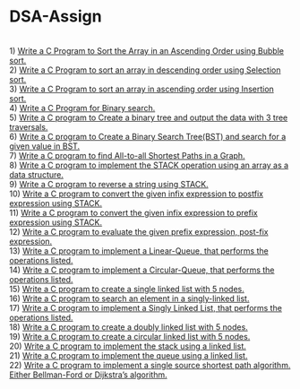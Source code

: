 # DSA-Assign
<br>1) <a href = "https://github.com/aurouS-EeRiE/DSA-Lab-Record/blob/master/DSA%20Lab%20Record/Bubble%20sort.c">Write a C Program to Sort the Array in an Ascending Order using Bubble sort.<a>
<br>2) <a href = "https://github.com/aurouS-EeRiE/DSA-Lab-Record/blob/master/DSA%20Lab%20Record/Selection%20sort.c">Write a C Program to sort an array in descending order using Selection sort.<a>
<br>3) <a href = "https://github.com/aurouS-EeRiE/DSA-Lab-Record/blob/master/DSA%20Lab%20Record/Insertion%20Sort.c">Write a C Program to sort an array in ascending order using Insertion sort.<a>
<br>4) <a href = "https://github.com/aurouS-EeRiE/DSA-Lab-Record/blob/master/DSA%20Lab%20Record/Binary%20Search.c">Write a C Program for Binary search.<a>
<br>5) <a href = "https://github.com/aurouS-EeRiE/DSA-Lab-Record/blob/master/DSA%20Lab%20Record/Binary%20tree%20traversals.c">Write a C program to Create a binary tree and output the data with 3 tree traversals.<a>
<br>6) <a href = "https://github.com/aurouS-EeRiE/DSA-Lab-Record/blob/master/DSA%20Lab%20Record/Create%20a%20Binary%20Search%20Tree.c">Write a C program to Create a Binary Search Tree(BST) and search for a given value in BST.<a>
<br>7) <a href = "https://github.com/aurouS-EeRiE/DSA-Lab-Record/blob/master/DSA%20Lab%20Record/All-to-all%20Shortest%20Paths%20in%20a%20Graph.c">Write a C program to find All-to-all Shortest Paths in a Graph.<a>
<br>8) <a href = "https://github.com/aurouS-EeRiE/DSA-Lab-Record/blob/master/DSA%20Lab%20Record/Stacks.c">Write a C program to implement the STACK operation using an array as a data structure.<a>
<br>9) <a href = "https://github.com/aurouS-EeRiE/DSA-Lab-Record/blob/master/DSA%20Lab%20Record/Reverse%20string%20using%20stack.c">Write a C program to reverse a string using STACK.<a>
<br>10) <a href = "https://github.com/aurouS-EeRiE/DSA-Lab-Record/blob/master/DSA%20Lab%20Record/Infix%20To%20Postfix.c">Write a C program to convert the given infix expression to postfix expression using STACK.<a>
<br>11) <a href = "https://github.com/aurouS-EeRiE/DSA-Lab-Record/blob/master/DSA%20Lab%20Record/Infix%20To%20Prefix.c">Write a C program to convert the given infix expression to prefix expression using STACK.<a>
<br>12) <a href = "https://github.com/aurouS-EeRiE/DSA-Lab-Record/blob/master/DSA%20Lab%20Record/Evaluation%20of%20infix%20and%20postfix.c">Write a C program to evaluate the given prefix expression, post-fix expression.<a>
<br>13) <a href = "https://github.com/aurouS-EeRiE/DSA-Lab-Record/blob/master/DSA%20Lab%20Record/Queues%20.c">Write a C program to implement a Linear-Queue, that performs the operations listed.<a>
<br>14) <a href = "https://github.com/aurouS-EeRiE/DSA-Lab-Record/blob/master/DSA%20Lab%20Record/Circular%20Queues.c">Write a C program to implement a Circular-Queue, that performs the operations listed.<a>
<br>15) <a href = "https://github.com/aurouS-EeRiE/DSA-Lab-Record/blob/master/DSA%20Lab%20Record/Create%20a%20single%20linked%20list%20with%205%20nodes.c">Write a C program to create a single linked list with 5 nodes.<a>
<br>16) <a href = "https://github.com/aurouS-EeRiE/DSA-Lab-Record/blob/master/DSA%20Lab%20Record/Search%20for%20an%20element%20in%20singly%20linked%20list.c">Write a C program to search an element in a singly-linked list.<a>
<br>17) <a href = "https://github.com/aurouS-EeRiE/DSA-Lab-Record/blob/master/DSA%20Lab%20Record/Linked%20list%20Tasks.c">Write a C program to implement a Singly Linked List, that performs the operations listed.<a>
<br>18) <a href = "https://github.com/aurouS-EeRiE/DSA-Lab-Record/blob/master/DSA%20Lab%20Record/Create%20a%20doubly%20linked%20list%20with%205%20nodes.c">Write a C program to create a doubly linked list with 5 nodes.<a>
<br>19) <a href = "https://github.com/aurouS-EeRiE/DSA-Lab-Record/blob/master/DSA%20Lab%20Record/Circular%20linked%20lists.c">Write a C program to create a circular linked list with 5 nodes.<a>
<br>20) <a href = "https://github.com/aurouS-EeRiE/DSA-Lab-Record/blob/master/DSA%20Lab%20Record/Stacks%20using%20linked%20lists.c">Write a C program to implement the stack using a linked list.<a>
<br>21) <a href = "https://github.com/aurouS-EeRiE/DSA-Lab-Record/blob/master/DSA%20Lab%20Record/Queues%20using%20linked%20lists.c">Write a C program to implement the queue using a linked list.<a>
<br>22) <a href = "https://github.com/aurouS-EeRiE/DSA-Lab-Record/blob/master/DSA%20Lab%20Record/Bellman%20Ford%20Algorithm.c">Write a C program to implement a single source shortest path algorithm. Either Bellman-Ford or Dijkstra’s algorithm.<a>
